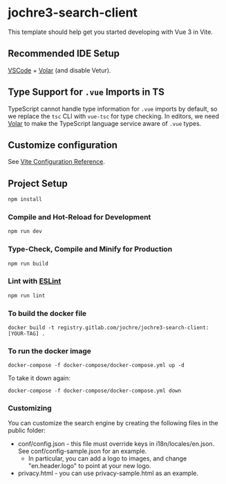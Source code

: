# jochre3-search-client

This template should help get you started developing with Vue 3 in Vite.

## Recommended IDE Setup

[VSCode](https://code.visualstudio.com/) + [Volar](https://marketplace.visualstudio.com/items?itemName=Vue.volar) (and disable Vetur).

## Type Support for `.vue` Imports in TS

TypeScript cannot handle type information for `.vue` imports by default, so we replace the `tsc` CLI with `vue-tsc` for type checking. In editors, we need [Volar](https://marketplace.visualstudio.com/items?itemName=Vue.volar) to make the TypeScript language service aware of `.vue` types.

## Customize configuration

See [Vite Configuration Reference](https://vitejs.dev/config/).

## Project Setup

```sh
npm install
```

### Compile and Hot-Reload for Development

```sh
npm run dev
```

### Type-Check, Compile and Minify for Production

```sh
npm run build
```

### Lint with [ESLint](https://eslint.org/)

```sh
npm run lint
```

### To build the docker file

```
docker build -t registry.gitlab.com/jochre/jochre3-search-client:[YOUR-TAG] .
```

### To run the docker image

```
docker-compose -f docker-compose/docker-compose.yml up -d
```

To take it down again:

```
docker-compose -f docker-compose/docker-compose.yml down
```

### Customizing

You can customize the search engine by creating the following files in the public folder:

- conf/config.json - this file must override keys in i18n/locales/en.json. See conf/config-sample.json for an example.
  - In particular, you can add a logo to images, and change "en.header.logo" to point at your new logo.
- privacy.html - you can use privacy-sample.html as an example.

